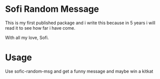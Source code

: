 # Sofi Random Message 
This is my first published package and i write this because in 5 years i will read it to see how far i have come.

With all my love, Sofi.


# Usage

Use sofic-random-msg and get a funny message and maybe win a kitkat